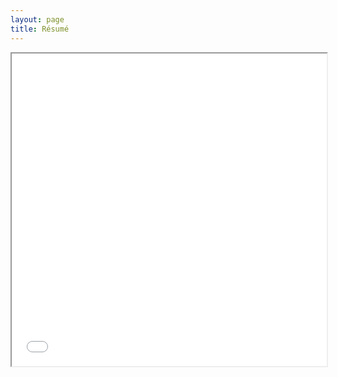 ```yaml
---
layout: page
title: Résumé
---
```


<iframe src="/images/Main_Resume_StephenKaplan_2020.pdf" width="100%" height="500px">
</iframe>

